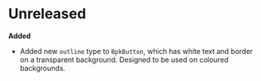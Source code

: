 # Unreleased

**Added**

* Added new `outline` type to `BpkButton`, which has white text and border on a transparent background. Designed to be used on coloured backgrounds.

